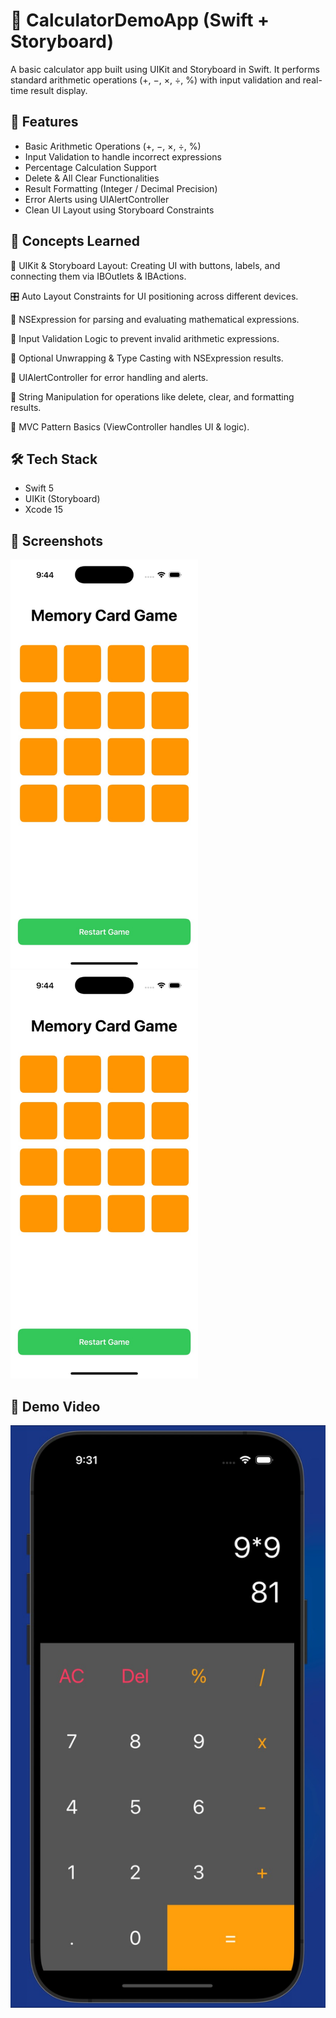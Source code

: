 
# 📱 CalculatorDemoApp (Swift + Storyboard)

A basic calculator app built using UIKit and Storyboard in Swift. It performs standard arithmetic operations (+, −, ×, ÷, %) with input validation and real-time result display.

## 🚀 Features

- Basic Arithmetic Operations (+, −, ×, ÷, %)
- Input Validation to handle incorrect expressions
- Percentage Calculation Support
- Delete & All Clear Functionalities
- Result Formatting (Integer / Decimal Precision)
- Error Alerts using UIAlertController
- Clean UI Layout using Storyboard Constraints

## 🔑 Concepts Learned

🎨	UIKit & Storyboard Layout: Creating UI with buttons, labels, and connecting them via IBOutlets & IBActions.

🎛️	Auto Layout Constraints for UI positioning across different devices.

🧮	NSExpression for parsing and evaluating mathematical expressions.

🧩	Input Validation Logic to prevent invalid arithmetic expressions.

🎯	Optional Unwrapping & Type Casting with NSExpression results.

🚨	UIAlertController for error handling and alerts.

🧼	String Manipulation for operations like delete, clear, and formatting results.

🔄	MVC Pattern Basics (ViewController handles UI & logic).

## 🛠️ Tech Stack

- Swift 5
- UIKit (Storyboard)
- Xcode 15

## 📸 Screenshots
<img src="https://github.com/581-pooja/Memory-Card-Matching-Game/blob/main/MemoryCard1.jpeg?raw=true" width="300"/>

<img src="https://github.com/581-pooja/Memory-Card-Matching-Game/blob/main/MemoryCard1.jpeg?raw=true" width="300"/>

## 🎥 Demo Video
[![Watch Demo Video](https://github.com/581-pooja/Calculator_Uikit/blob/main/Calculator_Uikit.jpeg?raw=true)](https://private-user-images.githubusercontent.com/66077775/473858248-a0f8f26d-ead5-4242-9784-e182e8849821.mp4)

